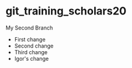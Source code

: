 # git_training_scholars20
My Second Branch

- First change                                                                                                      
- Second change
- Third change
- Igor's change